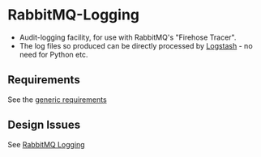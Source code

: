 # RabbitMQ-Logging
* Audit-logging facility, for use with RabbitMQ's  "Firehose Tracer".
* The log files so produced can be directly processed by [Logstash](http://www.logstash.net) - no need for Python etc.

## Requirements
See the [generic requirements](https://sites.google.com/a/digital.landregistry.gov.uk/migration/home/auditing#requirements)
## Design Issues
See [RabbitMQ Logging](https://sites.google.com/a/digital.landregistry.gov.uk/migration/home/auditing#rabbitmq-logging)
